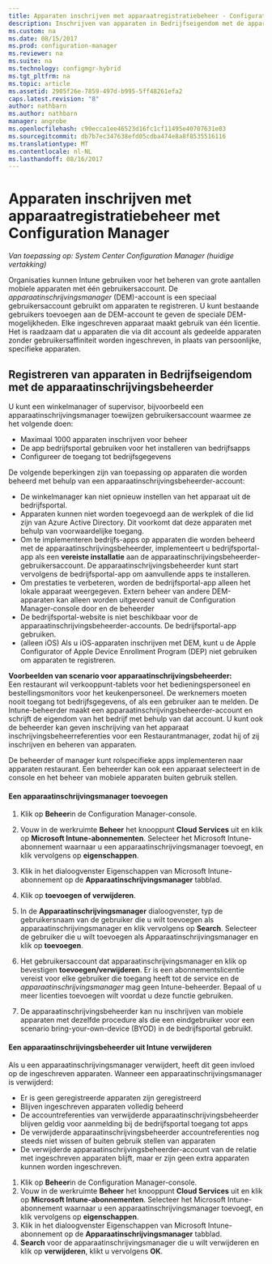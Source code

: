 ```yaml
---
title: Apparaten inschrijven met apparaatregistratiebeheer - Configuration Manager | Microsoft Docs
description: Inschrijven van apparaten in Bedrijfseigendom met de apparaatinschrijvingsbeheerder-account met System Center Configuration Manager.
ms.custom: na
ms.date: 08/15/2017
ms.prod: configuration-manager
ms.reviewer: na
ms.suite: na
ms.technology: configmgr-hybrid
ms.tgt_pltfrm: na
ms.topic: article
ms.assetid: 2905f26e-7859-497d-b995-5ff48261efa2
caps.latest.revision: "8"
author: nathbarn
ms.author: nathbarn
manager: angrobe
ms.openlocfilehash: c90ecca1ee46523d16fc1cf11495e40707631e03
ms.sourcegitcommit: db7b7ec347638efd05cdba474e8a8f8535516116
ms.translationtype: MT
ms.contentlocale: nl-NL
ms.lasthandoff: 08/16/2017
---
```

# <a name="enroll-devices-with-device-enrollment-manager-with-configuration-manager"></a>Apparaten inschrijven met apparaatregistratiebeheer met Configuration Manager

*Van toepassing op: System Center Configuration Manager (huidige vertakking)*

Organisaties kunnen Intune gebruiken voor het beheren van grote aantallen mobiele apparaten met één gebruikersaccount. De *apparaatinschrijvingsmanager* (DEM)-account is een speciaal gebruikersaccount gebruikt om apparaten te registreren. U kunt bestaande gebruikers toevoegen aan de DEM-account te geven de speciale DEM-mogelijkheden. Elke ingeschreven apparaat maakt gebruik van één licentie. Het is raadzaam dat u apparaten die via dit account als gedeelde apparaten zonder gebruikersaffiniteit worden ingeschreven, in plaats van persoonlijke, specifieke apparaten.  

## <a name="enroll-corporate-owned-devices-with-the-device-enrollment-manager"></a>Registreren van apparaten in Bedrijfseigendom met de apparaatinschrijvingsbeheerder  
 U kunt een winkelmanager of supervisor, bijvoorbeeld een apparaatinschrijvingsmanager toewijzen gebruikersaccount waarmee ze het volgende doen:  

-   Maximaal 1000 apparaten inschrijven voor beheer  
-   De app bedrijfsportal gebruiken voor het installeren van bedrijfsapps  
-   Configureer de toegang tot bedrijfsgegevens  

De volgende beperkingen zijn van toepassing op apparaten die worden beheerd met behulp van een apparaatinschrijvingsbeheerder-account:

- De winkelmanager kan niet opnieuw instellen van het apparaat uit de bedrijfsportal.  
- Apparaten kunnen niet worden toegevoegd aan de werkplek of die lid zijn van Azure Active Directory. Dit voorkomt dat deze apparaten met behulp van voorwaardelijke toegang.
-  Om te implementeren bedrijfs-apps op apparaten die worden beheerd met de apparaatinschrijvingsbeheerder, implementeert u bedrijfsportal-app als een **vereiste installatie** aan de apparaatinschrijvingsbeheerder-gebruikersaccount. De apparaatinschrijvingsbeheerder kunt start vervolgens de bedrijfsportal-app om aanvullende apps te installeren.
- Om prestaties te verbeteren, worden de bedrijfsportal-app alleen het lokale apparaat weergegeven. Extern beheer van andere DEM-apparaten kan alleen worden uitgevoerd vanuit de Configuration Manager-console door en de beheerder
- De bedrijfsportal-website is niet beschikbaar voor de apparaatinschrijvingsbeheerder-accounts. De bedrijfsportal-app gebruiken.
- (alleen iOS) Als u iOS-apparaten inschrijven met DEM, kunt u de Apple Configurator of Apple Device Enrollment Program (DEP) niet gebruiken om apparaten te registreren.

 **Voorbeelden van scenario voor apparaatinschrijvingsbeheerder:**   
Een restaurant wil verkooppunt-tablets voor het bedieningspersoneel en bestellingsmonitors voor het keukenpersoneel. De werknemers moeten nooit toegang tot bedrijfsgegevens, of als een gebruiker aan te melden. De Intune-beheerder maakt een apparaatinschrijvingsbeheerder-account en schrijft de eigendom van het bedrijf met behulp van dat account. U kunt ook de beheerder kan geven inschrijving van het apparaat inschrijvingsbeheerreferenties voor een Restaurantmanager, zodat hij of zij inschrijven en beheren van apparaten.  

 De beheerder of manager kunt rolspecifieke apps implementeren naar apparaten restaurant. Een beheerder kan ook een apparaat selecteert in de console en het beheer van mobiele apparaten buiten gebruik stellen.  

#### <a name="add-a-device-enrollment-manager"></a>Een apparaatinschrijvingsmanager toevoegen  

1.  Klik op **Beheer**in de Configuration Manager-console.  

2.  Vouw in de werkruimte **Beheer** het knooppunt **Cloud Services** uit en klik op **Microsoft Intune-abonnementen**. Selecteer het Microsoft Intune-abonnement waarnaar u een apparaatinschrijvingsmanager toevoegt, en klik vervolgens op **eigenschappen**.  

3.  Klik in het dialoogvenster Eigenschappen van Microsoft Intune-abonnement op de **Apparaatinschrijvingsmanager** tabblad.  

4.  Klik op **toevoegen of verwijderen**.  

5.  In de **Apparaatinschrijvingsmanager** dialoogvenster, typ de gebruikersnaam van de gebruiker die u wilt toevoegen als apparaatinschrijvingsmanager en klik vervolgens op **Search**. Selecteer de gebruiker die u wilt toevoegen als Apparaatinschrijvingsmanager en klik op **toevoegen**.  

6.  Het gebruikersaccount dat apparaatinschrijvingsmanager en klik op bevestigen **toevoegen/verwijderen**.  Er is een abonnementslicentie vereist voor elke gebruiker die toegang heeft tot de service en de *apparaatinschrijvingsmanager* mag geen Intune-beheerder. Bepaal of u meer licenties toevoegen wilt voordat u deze functie gebruiken.  

7.  De apparaatinschrijvingsbeheerder kan nu inschrijven van mobiele apparaten met dezelfde procedure als die een eindgebruiker voor een scenario bring-your-own-device (BYOD) in de bedrijfsportal gebruikt.  

#### <a name="delete-a-device-enrollment-manager-from-intune"></a>Een apparaatinschrijvingsbeheerder uit Intune verwijderen  
Als u een apparaatinschrijvingsmanager verwijdert, heeft dit geen invloed op de ingeschreven apparaten. Wanneer een apparaatinschrijvingsmanager is verwijderd:  
- Er is geen geregistreerde apparaten zijn geregistreerd  
- Blijven ingeschreven apparaten volledig beheerd  
- De accountreferenties van verwijderde apparaatinschrijvingsbeheerder blijven geldig voor aanmelding bij de bedrijfsportal toegang tot apps  
- De verwijderde apparaatinschrijvingsbeheerder accountreferenties nog steeds niet wissen of buiten gebruik stellen van apparaten  
- De verwijderde apparaatinschrijvingsbeheerder-account van de relatie met ingeschreven apparaten blijft, maar er zijn geen extra apparaten kunnen worden ingeschreven.

1.  Klik op **Beheer**in de Configuration Manager-console.  
2.  Vouw in de werkruimte **Beheer** het knooppunt **Cloud Services** uit en klik op **Microsoft Intune-abonnementen**. Selecteer het Microsoft Intune-abonnement waarnaar u een apparaatinschrijvingsmanager toevoegt, en klik vervolgens op **eigenschappen**.  
3.  Klik in het dialoogvenster Eigenschappen van Microsoft Intune-abonnement op de **Apparaatinschrijvingsmanager** tabblad.  
4.  **Search** voor de apparaatinschrijvingsmanager die u wilt verwijderen en klik op **verwijderen**, klikt u vervolgens **OK**.  
